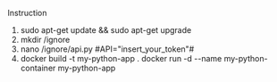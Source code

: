 Instruction

1. sudo apt-get update && sudo apt-get upgrade
2. mkdir /ignore
3. nano /ignore/api.py #API="insert_your_token"#
4. docker build -t my-python-app .
docker run -d --name my-python-container my-python-app
